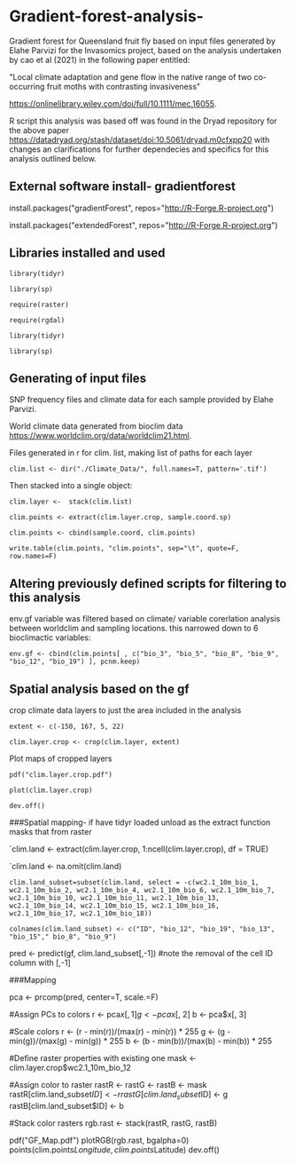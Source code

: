 # Gradient-forest-analysis-
Gradient forest for Queensland fruit fly based on input files generated by Elahe Parvizi for the Invasomics project, based on the analysis undertaken by cao et al (2021) in the following paper entitled:

"Local climate adaptation and gene flow in the native range of two co-occurring fruit moths with contrasting invasiveness"

https://onlinelibrary.wiley.com/doi/full/10.1111/mec.16055.


R script this analysis was based off was found in the Dryad repository for the above paper https://datadryad.org/stash/dataset/doi:10.5061/dryad.m0cfxpp20 with changes an clarifications for further dependecies and specifics for this analysis outlined below.

## External software install- gradientforest

install.packages("gradientForest", repos="http://R-Forge.R-project.org")

install.packages("extendedForest", repos="http://R-Forge.R-project.org")

## Libraries installed and used


`library(tidyr)`

`library(sp)`

`require(raster)`

`require(rgdal)`

`library(tidyr)`

`library(sp)`


## Generating of input files

SNP frequency files and climate data for each sample provided by Elahe Parvizi.

World climate data generated from bioclim data https://www.worldclim.org/data/worldclim21.html.


Files generated in r for clim. list, making list of paths for each layer

`clim.list <- dir("./Climate_Data/", full.names=T, pattern='.tif') `

Then stacked into a single object:

` clim.layer <-  stack(clim.list) `


`clim.points <- extract(clim.layer.crop, sample.coord.sp) `

`clim.points <- cbind(sample.coord, clim.points)  `

`write.table(clim.points, "clim.points", sep="\t", quote=F, row.names=F)  `


## Altering previously defined scripts for filtering to this analysis

env.gf variable was filtered based on climate/ variable corerlation analysis between worldclim and sampling locations. this narrowed down to 6 bioclimactic variables:

`env.gf <- cbind(clim.points[ , c("bio_3", "bio_5", "bio_8", "bio_9", "bio_12", "bio_19") ], pcnm.keep) `

## Spatial analysis based on the gf

crop climate data layers to just the area included in the analysis

`extent <- c(-150, 167, 5, 22) `

`clim.layer.crop <- crop(clim.layer, extent)`

Plot maps of cropped layers

`pdf("clim.layer.crop.pdf")`

`plot(clim.layer.crop)`

`dev.off()`

###Spatial mapping- if have tidyr loaded unload as the extract function masks that from raster

`clim.land <- extract(clim.layer.crop, 1:ncell(clim.layer.crop), df = TRUE)

`clim.land <- na.omit(clim.land)

`clim.land_subset=subset(clim.land, select = -c(wc2.1_10m_bio_1, wc2.1_10m_bio_2, wc2.1_10m_bio_4, wc2.1_10m_bio_6, wc2.1_10m_bio_7, wc2.1_10m_bio_10, wc2.1_10m_bio_11, wc2.1_10m_bio_13, wc2.1_10m_bio_14, wc2.1_10m_bio_15, wc2.1_10m_bio_16, wc2.1_10m_bio_17, wc2.1_10m_bio_18))`

`colnames(clim.land_subset) <- c("ID", "bio_12", "bio_19", "bio_13", "bio_15"," bio_8", "bio_9")`

pred <- predict(gf, clim.land_subset[,-1])  #note the removal of the cell ID column with [,-1]

###Mapping

pca <- prcomp(pred, center=T, scale.=F)

#Assign PCs to colors
r <- pca$x[, 1]
g <- pca$x[, 2]
b <- pca$x[, 3]

#Scale colors
r <- (r - min(r))/(max(r) - min(r)) * 255
g <- (g - min(g))/(max(g) - min(g)) * 255
b <- (b - min(b))/(max(b) - min(b)) * 255

#Define raster properties with existing one
mask <- clim.layer.crop$wc2.1_10m_bio_12

#Assign color to raster
rastR <- rastG <- rastB <- mask
rastR[clim.land_subset$ID] <- r
rastG[clim.land_subset$ID] <- g
rastB[clim.land_subset$ID] <- b

#Stack color rasters
rgb.rast <- stack(rastR, rastG, rastB)

pdf("GF_Map.pdf")
plotRGB(rgb.rast, bgalpha=0)
points(clim.points$Longitude, clim.points$Latitude)
dev.off()
